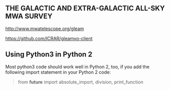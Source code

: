 THE GALACTIC AND EXTRA-GALACTIC ALL-SKY MWA SURVEY
------------------------------------------------

http://www.mwatelescope.org/gleam

https://github.com/ICRAR/gleamvo-client


Using Python3 in Python 2
---------------------

Most python3 code should work well in Python 2, too, if you add the following import statement in your Python 2 code:

> from __future__ import absolute_import, division, print_function


